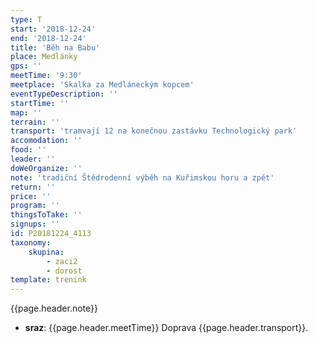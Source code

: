 ```yaml
---
type: T
start: '2018-12-24'
end: '2018-12-24'
title: 'Běh na Babu'
place: Medlánky
gps: ''
meetTime: '9:30'
meetplace: 'Skalka za Medláneckým kopcem'
eventTypeDescription: ''
startTime: ''
map: ''
terrain: ''
transport: 'tramvají 12 na konečnou zastávku Technologický park'
accomodation: ''
food: ''
leader: ''
doWeOrganize: ''
note: 'tradiční Štědrodenní výběh na Kuřimskou horu a zpět'
return: ''
price: ''
program: ''
thingsToTake: ''
signups: ''
id: P20181224_4113
taxonomy:
    skupina:
        - zaci2
        - dorost
template: trenink
---
```

{{page.header.note}}
* **sraz**: {{page.header.meetTime}} Doprava {{page.header.transport}}.
